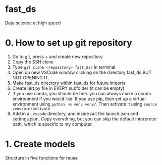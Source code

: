 # fast_ds

Data science at high speed

# 0. How to set up git repository

1. Go to git, press + and create new repository
2. Copy the SSH clone
3. Type `git clone <repository> fast_ds/` in terminal
4. Open up new VSCode window clicking on the directory fast_ds BUT NOT OPENING IT.
5. Make fast_ds directory within fast_ds for future imports
6. Create **init**.py file in EVERY subfolder (it can be empty)
7. If you use conda, you should be fine. you can always make a conda environment if you would like. If you use pip, then set up a virtual environment using `python -m venv venv/`. Then activate it using `source venv/bin/activate`
8. Add in a `.vscode` directory, and inside put the launch.json and settings.json. Copy everything, but you can skip the default interpreter path, which is specific to my computer.

# 1. Create models

Structure in five functions for reuse
